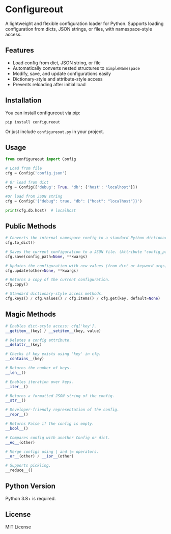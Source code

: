 # Configureout

A lightweight and flexible configuration loader for Python. Supports loading configuration from dicts, JSON strings, or files, with namespace-style access.

## Features

- Load config from dict, JSON string, or file
- Automatically converts nested structures to `SimpleNamespace`
- Modify, save, and update configurations easily
- Dictionary-style and attribute-style access
- Prevents reloading after initial load

## Installation

You can install configureout via pip:

```
pip install configureout
```

Or just include `configureout.py` in your project.

## Usage

```python
from configureout import Config

# Load from file
cfg = Config('config.json')

# Or load from dict
cfg = Config({'debug': True, 'db': {'host': 'localhost'}})

#Or load from JSON string
cfg = Config('{"debug": true, "db": {"host": "localhost"}}')

print(cfg.db.host)  # localhost
```

## Public Methods
```python
# Converts the internal namespace config to a standard Python dictionary.
cfg.to_dict()

# Saves the current configuration to a JSON file. (Attribute "config_path" is required for non-file configs.)
cfg.save(config_path=None, **kwargs)

# Updates the configuration with new values (from dict or keyword args).
cfg.update(other=None, **kwargs)

# Returns a copy of the current configuration.
cfg.copy()

# Standard dictionary-style access methods.
cfg.keys() / cfg.values() / cfg.items() / cfg.get(key, default=None)
```

## Magic Methods
```python
# Enables dict-style access: cfg['key'].
__getitem__(key) / __setitem__(key, value)

# Deletes a config attribute.
__delattr__(key)

# Checks if key exists using 'key' in cfg.
__contains__(key)

# Returns the number of keys.
__len__()

# Enables iteration over keys.
__iter__()

# Returns a formatted JSON string of the config.
__str__()

# Developer-friendly representation of the config.
__repr__()

# Returns False if the config is empty.
__bool__()

# Compares config with another Config or dict.
__eq__(other)

# Merge configs using | and |= operators.
__or__(other) / __ior__(other)

# Supports pickling.
__reduce__()
```

## Python Version

Python 3.8+ is required.

## License

MIT License